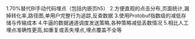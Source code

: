 
1.70%替代BI手动代码埋点（包括内嵌页h5） 2.方便直观的点击分布,页面统计,漏掉转化率,路径图,单用户完整行为追踪,反查数据 3.使用Protobuf指数级的减低存储与传输成本 4.牛逼的数据通道调度发送策略,各种策略减低丢数情况 5.相比人工埋点准确性更高,如重复或丢失埋点,埋点覆盖不全等
